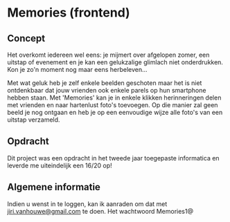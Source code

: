 # Memories (frontend)

Concept
-------
Het overkomt iedereen wel eens: je mijmert over afgelopen zomer, een uitstap of evenement en je kan een gelukzalige glimlach niet onderdrukken. Kon je zo'n moment nog maar eens herbeleven... 

Met wat geluk heb je zelf enkele beelden geschoten maar het is niet ontdenkbaar dat jouw vrienden ook enkele parels op hun smartphone hebben staan. Met 'Memories' kan je in enkele klikken herinneringen delen met vrienden en naar hartenlust foto's toevoegen. Op die manier zal geen beeld je nog ontgaan en heb je op een eenvoudige wijze alle foto's van een uitstap verzameld.

## Opdracht
Dit project was een opdracht in het tweede jaar toegepaste informatica en leverde me uiteindelijk een 16/20 op!

## Algemene informatie

Indien u wenst in te loggen, kan ik aanraden om dat met jiri.vanhouwe@gmail.com te doen. Het wachtwoord Memories1@

